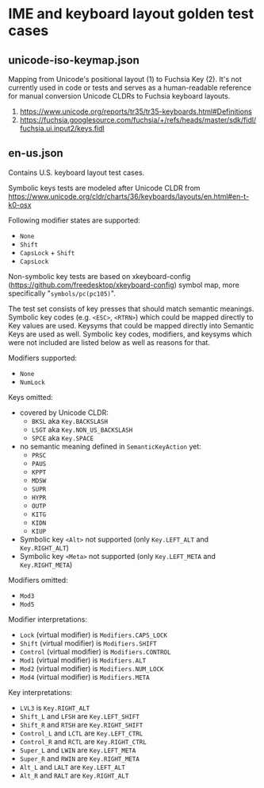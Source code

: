 IME and keyboard layout golden test cases
===

unicode-iso-keymap.json
---
Mapping from Unicode's positional layout (1) to Fuchsia Key (2). It's not currently
used in code or tests and serves as a human-readable reference for manual conversion
Unicode CLDRs to Fuchsia keyboard layouts.

1. <https://www.unicode.org/reports/tr35/tr35-keyboards.html#Definitions>
2. <https://fuchsia.googlesource.com/fuchsia/+/refs/heads/master/sdk/fidl/fuchsia.ui.input2/keys.fidl>

en-us.json
---
Contains U.S. keyboard layout test cases.

Symbolic keys tests are modeled after Unicode CLDR from
<https://www.unicode.org/cldr/charts/36/keyboards/layouts/en.html#en-t-k0-osx>

Following modifier states are supported:

- `None`
- `Shift`
- `CapsLock` + `Shift`
- `CapsLock`

Non-symbolic key tests are based on xkeyboard-config (https://github.com/freedesktop/xkeyboard-config) symbol map, more specifically "`symbols/pc(pc105)`".

The test set consists of key presses that should match semantic meanings.
Symbolic key codes (e.g. `<ESC>`, `<RTRN>`) which could be mapped directly to Key values are used.
Keysyms that could be mapped directly into Semantic Keys are used as well.
Symbolic key codes, modifiers, and keysyms which were not included are listed below as well as reasons for that.

Modifiers supported:

- `None`
- `NumLock`

Keys omitted:

- covered by Unicode CLDR:
  - `BKSL` aka `Key.BACKSLASH`
  - `LSGT` aka `Key.NON_US_BACKSLASH`
  - `SPCE` aka `Key.SPACE`
- no semantic meaning defined in `SemanticKeyAction` yet:
  - `PRSC`
  - `PAUS`
  - `KPPT`
  - `MDSW`
  - `SUPR`
  - `HYPR`
  - `OUTP`
  - `KITG`
  - `KIDN`
  - `KIUP`
- Symbolic key `<Alt>` not supported (only `Key.LEFT_ALT` and `Key.RIGHT_ALT`)
- Symbolic key `<Meta>` not supported (only `Key.LEFT_META` and `Key.RIGHT_META`)

Modifiers omitted:

- `Mod3`
- `Mod5`

Modifier interpretations:

  - `Lock` (virtual modifier) is `Modifiers.CAPS_LOCK`
  - `Shift` (virtual modifier) is `Modifiers.SHIFT`
  - `Control` (virtual modifier) is `Modifiers.CONTROL`
  - `Mod1` (virtual modifier) is `Modifiers.ALT`
  - `Mod2` (virtual modifier) is `Modifiers.NUM_LOCK`
  - `Mod4` (virtual modifier) is `Modifiers.META`

Key interpretations:

  - `LVL3` is `Key.RIGHT_ALT`
  - `Shift_L` and `LFSH` are `Key.LEFT_SHIFT`
  - `Shift_R` and `RTSH` are `Key.RIGHT_SHIFT`
  - `Control_L` and `LCTL` are `Key.LEFT_CTRL`
  - `Control_R` and `RCTL` are `Key.RIGHT_CTRL`
  - `Super_L` and `LWIN` are `Key.LEFT_META`
  - `Super_R` and `RWIN` are `Key.RIGHT_META`
  - `Alt_L` and `LALT` are `Key.LEFT_ALT`
  - `Alt_R` and `RALT` are `Key.RIGHT_ALT`
